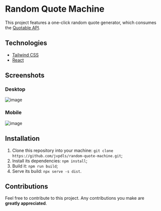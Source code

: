 # Random Quote Machine

This project features a one-click random quote generator, which consumes the [Quotable API](https://github.com/lukePeavey/quotable).

## Technologies

- [Tailwind CSS](https://tailwindcss.com/)
- [React](https://react.dev/)

## Screenshots

### Desktop
![image](https://github.com/jvpdls/random-quote-machine/assets/32807182/262b2c2e-4f82-4ca8-80ed-ebf016c94e82)

### Mobile
![image](https://github.com/jvpdls/random-quote-machine/assets/32807182/9d98afd4-91a7-424d-9607-aa01f491527e)

## Installation

1. Clone this repository into your machine: `git clone https://github.com/jvpdls/random-quote-machine.git`;
2. Install its dependencies: `npm install`;
3. Build it: `npm run build`;
4. Serve its build: `npx serve -s dist`.

## Contributions

Feel free to contribute to this project. Any contributions you make are **greatly appreciated**.
